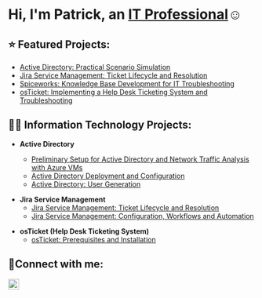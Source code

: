 <h1>Hi, I'm Patrick, an <a href="www.linkedin.com/in/patrick-furtado-94796233b">IT Professional</a>☺</h1>

<h2> ⭐ Featured Projects:</h2>


- [Active Directory: Practical Scenario Simulation](https://github.com/kirkgacias/ad-scenario-simulation)
- [Jira Service Management: Ticket Lifecycle and Resolution](https://github.com/kirkgacias/jira-ticket-lifecycle)
- [Spiceworks: Knowledge Base Development for IT Troubleshooting](https://github.com/kirkgacias/spiceworks-knowledge-base)
- [osTicket: Implementing a Help Desk Ticketing System and Troubleshooting](https://github.com/kirkgacias/osticket-ticket-resolution)


<h2>👨‍💻 Information Technology Projects:</h2>

- <b>Active Directory</b>

  - [Preliminary Setup for Active Directory and Network Traffic Analysis with Azure VMs](https://github.com/kirkgacias/ad-and-azuresetup)
  - [Active Directory Deployment and Configuration](https://github.com/kirkgacias/ad-deployment-configuration)
  - [Active Directory: User Generation](https://github.com/kirkgacias/ad-user-generation)

<b></b>
<b></b>

- <b>Jira Service Management</b>
  - [Jira Service Management: Ticket Lifecycle and Resolution](https://github.com/kirkgacias/jira-ticket-lifecycle)
  - [Jira Service Management: Configuration, Workflows and Automation](https://github.com/kirkgacias/jira-configuration)

<b></b>
<b></b>

- <b>osTicket (Help Desk Ticketing System)</b>
  - [osTicket: Prerequisites and Installation](https://github.com/kirkgacias/osticket-prereqs)
 

<h2>🤳Connect with me:</h2>

[<img align="left" alt="Josh | LinkedIn" width="22px" src="https://cdn.jsdelivr.net/npm/simple-icons@v3/icons/linkedin.svg" />][linkedin]

[linkedin]: www.linkedin.com/in/patrick-furtado-94796233b
